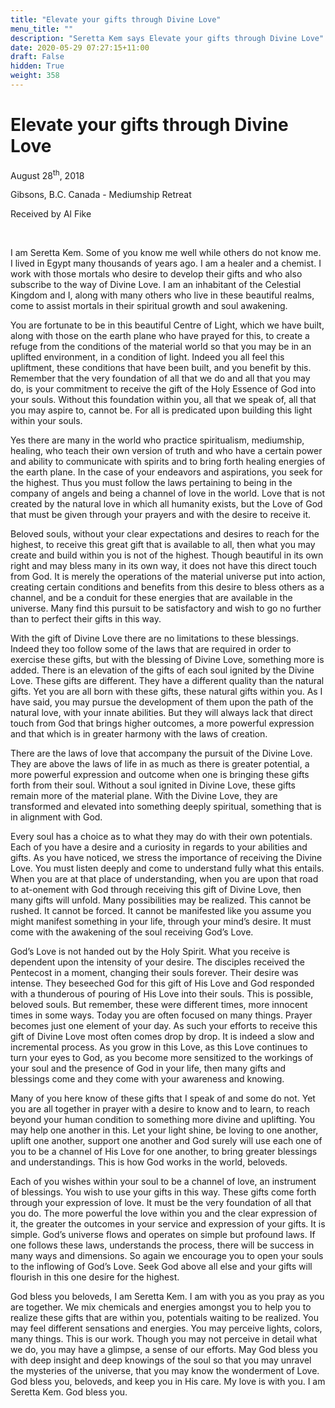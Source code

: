 ```yaml
---
title: "Elevate your gifts through Divine Love"
menu_title: ""
description: "Seretta Kem says Elevate your gifts through Divine Love"
date: 2020-05-29 07:27:15+11:00
draft: False
hidden: True
weight: 358
---
```

# Elevate your gifts through Divine Love

August 28<sup>th</sup>, 2018

Gibsons, B.C. Canada - Mediumship Retreat

Received by Al Fike

 

I am Seretta Kem. Some of you know me well while others do not know me. I lived in Egypt many thousands of years ago. I am a healer and a chemist. I work with those mortals who desire to develop their gifts and who also subscribe to the way of Divine Love. I am an inhabitant of the Celestial Kingdom and I, along with many others who live in these beautiful realms, come to assist mortals in their spiritual growth and soul awakening. 

You are fortunate to be in this beautiful Centre of Light, which we have built, along with those on the earth plane who have prayed for this, to create a refuge from the conditions of the material world so that you may be in an uplifted environment, in a condition of light. Indeed you all feel this upliftment, these conditions that have been built, and you benefit by this. Remember that the very foundation of all that we do and all that you may do, is your commitment to receive the gift of the Holy Essence of God into your souls. Without this foundation within you, all that we speak of, all that you may aspire to, cannot be. For all is predicated upon building this light within your souls. 

Yes there are many in the world who practice spiritualism, mediumship, healing, who teach their own version of truth and who have a certain power and ability to communicate with spirits and to bring forth healing energies of the earth plane. In the case of your endeavors and aspirations, you seek for the highest. Thus you must follow the laws pertaining to being in the company of angels and being a channel of love in the world. Love that is not created by the natural love in which all humanity exists, but the Love of God that must be given through your prayers and with the desire to receive it. 

Beloved souls, without your clear expectations and desires to reach for the highest, to receive this great gift that is available to all, then what you may create and build within you is not of the highest. Though beautiful in its own right and may bless many in its own way, it does not have this direct touch from God. It is merely the operations of the material universe put into action, creating certain conditions and benefits from this desire to bless others as a channel, and be a conduit for these energies that are available in the universe. Many find this pursuit to be satisfactory and wish to go no further than to perfect their gifts in this way. 

With the gift of Divine Love there are no limitations to these blessings. Indeed they too follow some of the laws that are required in order to exercise these gifts, but with the blessing of Divine Love, something more is added. There is an elevation of the gifts of each soul ignited by the Divine Love. These gifts are different. They have a different quality than the natural gifts. Yet you are all born with these gifts, these natural gifts within you. As I have said, you may pursue the development of them upon the path of the natural love, with your innate abilities. But they will always lack that direct touch from God that brings higher outcomes, a more powerful expression and that which is in greater harmony with the laws of creation. 

There are the laws of love that accompany the pursuit of the Divine Love. They are above the laws of life in as much as there is greater potential, a more powerful expression and outcome when one is bringing these gifts forth from their soul. Without a soul ignited in Divine Love, these gifts remain more of the material plane. With the Divine Love, they are transformed and elevated into something deeply spiritual, something that is in alignment with God. 

Every soul has a choice as to what they may do with their own potentials. Each of you have a desire and a curiosity in regards to your abilities and gifts. As you have noticed, we stress the importance of receiving the Divine Love. You must listen deeply and come to understand fully what this entails. When you are at that place of understanding, when you are upon that road to at-onement with God through receiving this gift of Divine Love, then many gifts will unfold. Many possibilities may be realized. This cannot be rushed. It cannot be forced. It cannot be manifested like you assume you might manifest something in your life, through your mind’s desire. It must come with the awakening of the soul receiving God’s Love. 

God’s Love is not handed out by the Holy Spirit. What you receive is dependent upon the intensity of your desire. The disciples received the Pentecost in a moment, changing their souls forever. Their desire was intense. They beseeched God for this gift of His Love and God responded with a thunderous of pouring of His Love into their souls. This is possible, beloved souls. But remember, these were different times, more innocent times in some ways. Today you are often focused on many things. Prayer becomes just one element of your day. As such your efforts to receive this gift of Divine Love most often comes drop by drop. It is indeed a slow and incremental process. As you grow in this Love, as this Love continues to turn your eyes to God, as you become more sensitized to the workings of your soul and the presence of God in your life, then many gifts and blessings come and they come with your awareness and knowing.

Many of you here know of these gifts that I speak of and some do not. Yet you are all together in prayer with a desire to know and to learn, to reach beyond your human condition to something more divine and uplifting. You may help one another in this. Let your light shine, be loving to one another, uplift one another, support one another and God surely will use each one of you to be a channel of His Love for one another, to bring greater blessings and understandings. This is how God works in the world, beloveds. 

Each of you wishes within your soul to be a channel of love, an instrument of blessings. You wish to use your gifts in this way. These gifts come forth through your expression of love. It must be the very foundation of all that you do. The more powerful the love within you and the clear expression of it, the greater the outcomes in your service and expression of your gifts. It is simple. God’s universe flows and operates on simple but profound laws. If one follows these laws, understands the process, there will be success in many ways and dimensions. So again we encourage you to open your souls to the inflowing of God’s Love. Seek God above all else and your gifts will flourish in this one desire for the highest. 

God bless you beloveds, I am Seretta Kem. I am with you as you pray as you are together. We mix chemicals and energies amongst you to help you to realize these gifts that are within you, potentials waiting to be realized. You may feel different sensations and energies. You may perceive lights, colors, many things. This is our work. Though you may not perceive in detail what we do, you may have a glimpse, a sense of our efforts. May God bless you with deep insight and deep knowings of the soul so that you may unravel the mysteries of the universe, that you may know the wonderment of Love. God bless you, beloveds, and keep you in His care. My love is with you. I am Seretta Kem. God bless you.